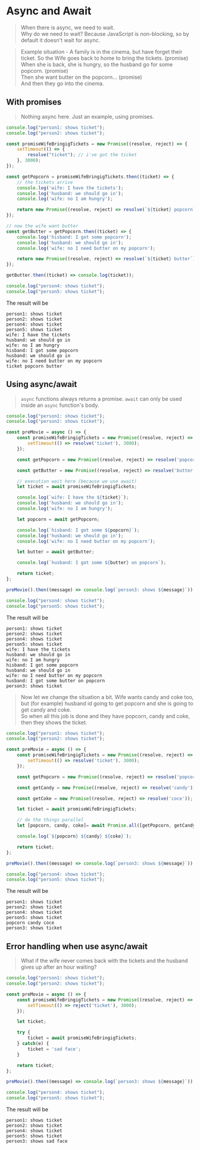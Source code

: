 # Async and Await

> When there is async, we need to wait.  
> Why do we need to wait? Because JavaScript is non-blocking, so by default it doesn't wait for async.

> Example situation - A family is in the cinema, but have forget their ticket.
> So the Wife goes back to home to bring the tickets. (promise)  
> When she is back, she is hungry, so the husband go for some popcorn. (promise)  
> Then she want butter on the popcorn... (promise)  
> And then they go into the cinema.


## With promises

> Nothing async here. Just an example, using promises.

```javascript
console.log("person1: shows ticket");
console.log("person2: shows ticket");

const promiseWifeBringigTickets = new Promise((resolve, reject) => {
    setTimeout(() => {
        resolve("ticket"); // i've got the ticket
    }, 3000);
});

const getPopcorn = promiseWifeBringigTickets.then((ticket) => {
    // the tickets arrive
    console.log('wife: I have the tickets');
    console.log('husband: we should go in');
    console.log('wife: no I am hungry');

    return new Promise((resolve, reject) => resolve(`${ticket} popcorn`));
});

// now the wife want butter
const getButter = getPopcorn.then((ticket) => {
    console.log('hisband: I got some popcorn');
    console.log('husband: we should go in');
    console.log('wife: no I need butter on my popcorn');

    return new Promise((resolve, reject) => resolve(`${ticket} butter`));
});

getButter.then((ticket) => console.log(ticket));

console.log("person4: shows ticket");
console.log("person5: shows ticket");
```

The result will be
```
person1: shows ticket
person2: shows ticket
person4: shows ticket
person5: shows ticket
wife: I have the tickets
husband: we should go in
wife: no I am hungry
hisband: I got some popcorn
husband: we should go in
wife: no I need butter on my popcorn
ticket popcorn butter
```


## Using async/await

> `async` functions always returns a promise. `await` can only be used inside an `async` function's body.

```javascript
console.log("person1: shows ticket");
console.log("person2: shows ticket");

const preMovie = async () => {
    const promiseWifeBringigTickets = new Promise((resolve, reject) => {
        setTimeout(() => resolve('ticket'), 3000);
    });

    const getPopcorn = new Promise((resolve, reject) => resolve('popcorn'));

    const getButter = new Promise((resolve, reject) => resolve('butter'));

    // execution wait here (because we use await)
    let ticket = await promiseWifeBringigTickets;

    console.log(`wife: I have the ${ticket}`);
    console.log('husband: we should go in');
    console.log('wife: no I am hungry');

    let popcorn = await getPopcorn;

    console.log(`hisband: I got some ${popcorn}`);
    console.log('husband: we should go in');
    console.log('wife: no I need butter on my popcorn');

    let butter = await getButter;

    console.log(`husband: I got some ${butter} on popcorn`);

    return ticket;
};

preMovie().then((message) => console.log(`person3: shows ${message}`)); // person3: shows ticket

console.log("person4: shows ticket");
console.log("person5: shows ticket");
```

The result will be
```
person1: shows ticket
person2: shows ticket
person4: shows ticket
person5: shows ticket
wife: I have the tickets
husband: we should go in
wife: no I am hungry
hisband: I got some popcorn
husband: we should go in
wife: no I need butter on my popcorn
husband: I got some butter on popcorn
person3: shows ticket
```


> Now let we change the situation a bit.
> Wife wants candy and coke too, but (for example) husband id going to get popcorn and she is going to get candy and coke.  
> So when all this job is done and they have popcorn, candy and coke, then they shows the ticket.

```javascript
console.log("person1: shows ticket");
console.log("person2: shows ticket");

const preMovie = async () => {
    const promiseWifeBringigTickets = new Promise((resolve, reject) => {
        setTimeout(() => resolve('ticket'), 3000);
    });

    const getPopcorn = new Promise((resolve, reject) => resolve('popcorn'));

    const getCandy = new Promise((resolve, reject) => resolve('candy'));

    const getCoke = new Promise((resolve, reject) => resolve('coce'));

    let ticket = await promiseWifeBringigTickets;

    // do the things parallel
    let [popcorn, candy, coke]= await Promise.all([getPopcorn, getCandy, getCoke]);

    console.log(`${popcorn} ${candy} ${coke}`);

    return ticket;
};

preMovie().then((message) => console.log(`person3: shows ${message}`)); // person3: shows ticket

console.log("person4: shows ticket");
console.log("person5: shows ticket");
```

The result will be
```
person1: shows ticket
person2: shows ticket
person4: shows ticket
person5: shows ticket
popcorn candy coce
person3: shows ticket
```


## Error handling when use async/await

> What if the wife never comes back with the tickets and the husband gives up after an hour waiting?

```javascript
console.log("person1: shows ticket");
console.log("person2: shows ticket");

const preMovie = async () => {
    const promiseWifeBringigTickets = new Promise((resolve, reject) => {
        setTimeout(() => reject('ticket'), 3000);
    });

    let ticket;

    try {
        ticket = await promiseWifeBringigTickets;
    } catch(e) {
        ticket = 'sad face';
    }

    return ticket;
};

preMovie().then((message) => console.log(`person3: shows ${message}`)); // person3: shows ticket

console.log("person4: shows ticket");
console.log("person5: shows ticket");
```

The result will be
```
person1: shows ticket
person2: shows ticket
person4: shows ticket
person5: shows ticket
person3: shows sad face
```